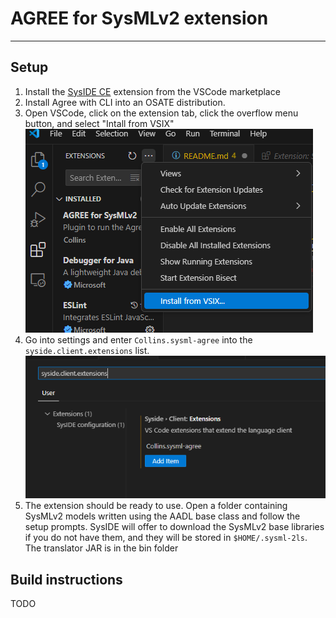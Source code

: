 
# AGREE for SysMLv2 extension

---

## Setup

1. Install the [SysIDE CE](https://marketplace.visualstudio.com/items?itemName=sensmetry.sysml-2ls) extension from the VSCode marketplace
2. Install Agree with CLI into an OSATE distribution.
3. Open VSCode, click on the extension tab, click the overflow menu button, and select "Intall from VSIX" ![Screenshot showing where to find the "Install from VSIX" menu option](ExtensionInstall.png)
4. Go into settings and enter `Collins.sysml-agree` into the `syside.client.extensions` list. ![Screenshot showing where to find the SysIDE client extensions setting](SysIDE-Settings.png)
5. The extension should be ready to use. Open a folder containing SysMLv2 models written using the AADL base class and follow the setup prompts. SysIDE will offer to download the SysMLv2 base libraries if you do not have them, and they will be stored in `$HOME/.sysml-2ls`. The translator JAR is in the bin folder

## Build instructions

TODO
